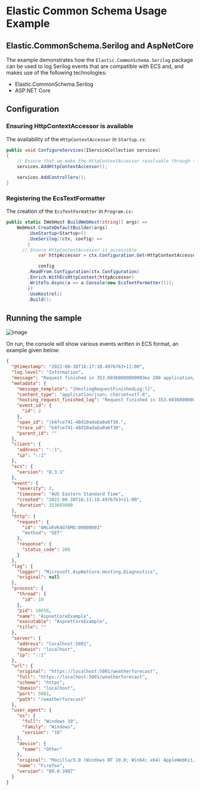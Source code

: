 # Elastic Common Schema Usage Example

## Elastic.CommonSchema.Serilog and AspNetCore

 The example demonstrates how the `Elastic.CommonSchema.Serilog` package can be used to log Serilog events that are compatible with ECS and, and makes use of the following technologies:

 - Elastic.CommonSchema.Serilog 
 - ASP.NET Core
 
## Configuration

### Ensuring HttpContextAccessor is available

The availability of the `HttpContextAccessor` in `Startup.cs`:

```csharp
public void ConfigureServices(IServiceCollection services)
{
	// Ensure that we make the HttpContextAccessor resolvable through the configuration
	services.AddHttpContextAccessor();

	services.AddControllers();
}
```

### Registering the EcsTextFormatter

The creation of the `EcsTextFormatter` in `Program.cs:`

```csharp
public static IWebHost BuildWebHost(string[] args) =>
	WebHost.CreateDefaultBuilder(args)
		.UseStartup<Startup>()
		.UseSerilog((ctx, config) =>
		{
      // Ensure HttpContextAccessor is accessible
			var httpAccessor = ctx.Configuration.Get<HttpContextAccessor>();

			config
        .ReadFrom.Configuration(ctx.Configuration)
        .Enrich.WithEcsHttpContext(httpAccessor)
        .WriteTo.Async(a => a.Console(new EcsTextFormatter()));
		})
		.UseKestrel()
		.Build();
```

## Running the sample

![image](https://user-images.githubusercontent.com/148974/76587014-ac34c400-6536-11ea-9e55-c062447a7f6f.png)

On run, the console will show various events written in ECS format, an example given below:

```json
{
  "@timestamp": "2022-08-30T16:17:18.4976763+11:00",
  "log.level": "Information",
  "message": "Request finished in 353.60360000000003ms 200 application/json; charset=utf-8",
  "metadata": {
    "message_template": "{HostingRequestFinishedLog:l}",
    "content_type": "application/json; charset=utf-8",
    "hosting_request_finished_log": "Request finished in 353.60360000000003ms 200 application/json; charset=utf-8",
    "event_id": {
      "id": 2
    },
    "span_id": "|b4fce741-48d10adaba0a6f30.",
    "trace_id": "b4fce741-48d10adaba0a6f30",
    "parent_id": ""
  },
  "client": {
    "address": "::1",
    "ip": "::1"
  },
  "ecs": {
    "version": "8.3.1"
  },
  "event": {
    "severity": 2,
    "timezone": "AUS Eastern Standard Time",
    "created": "2022-08-30T16:17:18.4976763+11:00",
    "duration": 353603600
  },
  "http": {
    "request": {
      "id": "0HLU6VK4GT6MU:00000001"
      "method": "GET"
    },
    "response": {
      "status_code": 200
    }
  },
  "log": {
    "logger": "Microsoft.AspNetCore.Hosting.Diagnostics",
    "original": null
  },
  "process": {
    "thread": {
      "id": 10
    },
    "pid": 16656,
    "name": "AspnetCoreExample",
    "executable": "AspnetCoreExample",
    "title": ""
  },
  "server": {
    "address": "localhost:5001",
    "domain": "localhost",
    "ip": "::1"
  },
  "url": {
    "original": "https://localhost:5001/weatherforecast",
    "full": "https://localhost:5001/weatherforecast",
    "scheme": "https",
    "domain": "localhost",
    "port": 5001,
    "path": "/weatherforecast"
  },
  "user_agent": {
    "os": {
      "full": "Windows 10",
      "family": "Windows",
      "version": "10"
    },
    "device": {
      "name": "Other"
    },
    "original": "Mozilla/5.0 (Windows NT 10.0; Win64; x64) AppleWebKit/537.36 (KHTML, like Gecko) Chrome/80.0.3987.132 Safari/537.36",
    "name": "Firefox",
    "version": "80.0.3987"
  }
}
```
